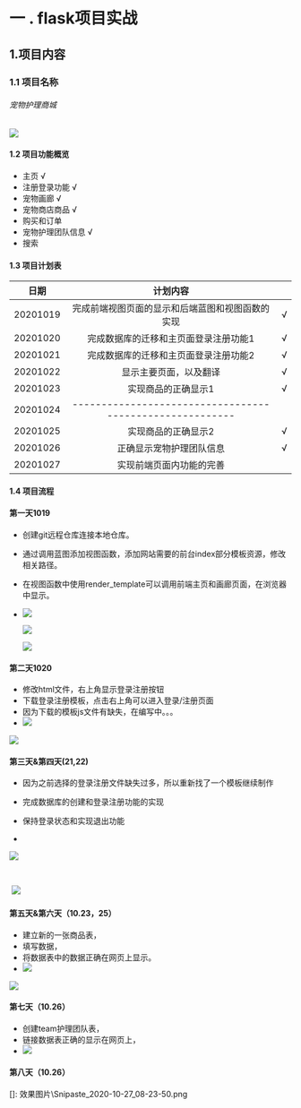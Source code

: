 # 一 . flask项目实战

## 1.项目内容

### 1.1 项目名称

###### 宠物护理商城

![](https://gitee.com/YANGYUE0205/flask_images/blob/master/Snipaste_2020-10-19_10-04-53.png)



#### 1.2 项目功能概览

- 主页   √
- 注册登录功能   √
- 宠物画廊   √
- 宠物商店商品  √
- 购买和订单 
- 宠物护理团队信息    √
- 搜索



#### 1.3 项目计划表

|   日期   |                         计划内容                         |      |
| :------: | :------------------------------------------------------: | ---- |
| 20201019 |     完成前端视图页面的显示和后端蓝图和视图函数的实现     | √    |
| 20201020 |          完成数据库的迁移和主页面登录注册功能1           | √    |
| 20201021 |          完成数据库的迁移和主页面登录注册功能2           | √    |
| 20201022 |                  显示主要页面，以及翻译                  | √    |
| 20201023 |                   实现商品的正确显示1                    | √    |
| 20201024 | -------------------------------------------------------- |      |
| 20201025 |                   实现商品的正确显示2                    | √    |
| 20201026 |                 正确显示宠物护理团队信息                 | √    |
| 20201027 |                 实现前端页面内功能的完善                 |      |



#### 1.4 项目流程

#### 第一天1019

- 创建git远程仓库连接本地仓库。

- 通过调用蓝图添加视图函数，添加网站需要的前台index部分模板资源，修改相关路径。

- 在视图函数中使用render_template可以调用前端主页和画廊页面，在浏览器中显示。

- ![](效果图片\Snipaste_2020-10-20_08-44-04.png)

  

  ![](效果图片\Snipaste_2020-10-20_08-44-57.png)

    

  ![](效果图片\Snipaste_2020-10-20_08-45-09.png)



#### 第二天1020

- 修改html文件，右上角显示登录注册按钮
- 下载登录注册模板，点击右上角可以进入登录/注册页面
- 因为下载的模板js文件有缺失，在编写中。。。
- ![](效果图片\Snipaste_2020-10-21_08-02-03.png)



![](效果图片\Snipaste_2020-10-21_08-02-21.png)



#### 第三天&第四天(21,22)

- 因为之前选择的登录注册文件缺失过多，所以重新找了一个模板继续制作

- 完成数据库的创建和登录注册功能的实现

- 保持登录状态和实现退出功能

- 

  ![](效果图片\Snipaste_2020-10-22_21-26-33.png)



​	

​	![](效果图片\Snipaste_2020-10-22_21-27-18.png)



#### 第五天&第六天（10.23，25）

- 建立新的一张商品表，
- 填写数据，
- 将数据表中的数据正确在网页上显示。
- ![](效果图片\Snipaste_2020-10-27_08-23-50.png)


![](效果图片\Snipaste_2020-10-27_08-30-27.png)



#### 第七天（10.26）

- 创建team护理团队表，
- 链接数据表正确的显示在网页上，
- ![](效果图片\Snipaste_2020-10-27_08-23-23.png)





#### 第八天（10.26）

[]: 效果图片\Snipaste_2020-10-27_08-23-50.png